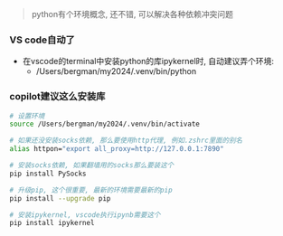 > python有个环境概念, 还不错, 可以解决各种依赖冲突问题

### VS code自动了

* 在vscode的terminal中安装python的库ipykernel时, 自动建议弄个环境:
  * /Users/bergman/my2024/.venv/bin/python

### copilot建议这么安装库

```sh
# 设置环境
source /Users/bergman/my2024/.venv/bin/activate   

# 如果还没安装socks依赖, 那么要使用http代理, 例如.zshrc里面的别名
alias httpon="export all_proxy=http://127.0.0.1:7890"

# 安装socks依赖, 如果翻墙用的socks那么要装这个
pip install PySocks 

# 升级pip, 这个很重要, 最新的环境需要最新的pip
pip install --upgrade pip  

# 安装ipykernel, vscode执行ipynb需要这个
pip install ipykernel
```

